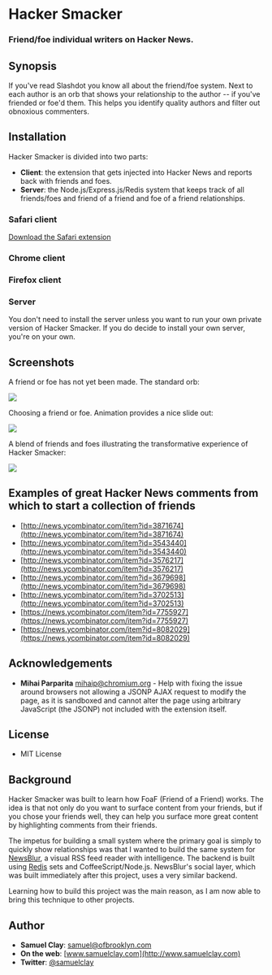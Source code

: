 # Hacker Smacker
### Friend/foe individual writers on Hacker News.

## Synopsis

If you've read Slashdot you know all about the friend/foe system. Next to each 
author is an orb that shows your relationship to the author -- if you've friended 
or foe'd them. This helps you identify quality authors and filter out obnoxious commenters.

## Installation

Hacker Smacker is divided into two parts:

 * **Client**: the extension that gets injected into Hacker News and reports back 
               with friends and foes.
 * **Server**: the Node.js/Express.js/Redis system that keeps track of all friends/foes 
               and friend of a friend and foe of a friend relationships.

### Safari client

[Download the Safari extension](https://github.com/samuelclay/HACKERSMACKER/blob/master/client/safari/Safari.safariextz?raw=true)

### Chrome client

### Firefox client

### Server

You don't need to install the server unless you want to run your own private version of Hacker Smacker. If you do decide to install your own server, you're on your own.
 
## Screenshots

A friend or foe has not yet been made. The standard orb:

![](https://raw.githubusercontent.com/samuelclay/hackersmacker/master/docs/screenshot1.png)

Choosing a friend or foe. Animation provides a nice slide out:

![](https://raw.githubusercontent.com/samuelclay/hackersmacker/master/docs/screenshot2.png)

A blend of friends and foes illustrating the transformative experience of Hacker Smacker:

![](https://raw.githubusercontent.com/samuelclay/hackersmacker/master/docs/screenshot3.png)

## Examples of great Hacker News comments from which to start a collection of friends

 * [http://news.ycombinator.com/item?id=3871674](http://news.ycombinator.com/item?id=3871674)
 * [http://news.ycombinator.com/item?id=3543440](http://news.ycombinator.com/item?id=3543440)
 * [http://news.ycombinator.com/item?id=3576217](http://news.ycombinator.com/item?id=3576217)
 * [http://news.ycombinator.com/item?id=3679698](http://news.ycombinator.com/item?id=3679698)
 * [http://news.ycombinator.com/item?id=3702513](http://news.ycombinator.com/item?id=3702513)
 * [https://news.ycombinator.com/item?id=7755927](https://news.ycombinator.com/item?id=7755927)
 * [https://news.ycombinator.com/item?id=8082029](https://news.ycombinator.com/item?id=8082029)

## Acknowledgements

 * **Mihai Parparita** <mihaip@chromium.org> - Help with fixing the issue around browsers not allowing a JSONP AJAX request to modify the page, as it is sandboxed and cannot alter the page using arbitrary JavaScript (the JSONP) not included with the extension itself.
 
## License

 * MIT License

## Background

Hacker Smacker was built to learn how FoaF (Friend of a Friend) works. The idea is that not only do you want to surface content from your friends, but if you chose your friends well, they can help you surface more great content by highlighting comments from their friends.

The impetus for building a small system where the primary goal is simply to quickly show relationships was that I wanted to build the same system for [NewsBlur](http://www.newsblur.com), a visual RSS feed reader with intelligence. The backend is built using [Redis](http://redis.io) sets and CoffeeScript/Node.js. NewsBlur's social layer, which was built immediately after this project, uses a very similar backend. 

Learning how to build this project was the main reason, as I am now able to bring this technique to other projects.

## Author

 * **Samuel Clay**: [samuel@ofbrooklyn.com](mailto:samuel@ofbrooklyn.com)
 * **On the web**: [www.samuelclay.com](http://www.samuelclay.com)
 * **Twitter**: [@samuelclay](http://twitter.com/samuelclay)
 